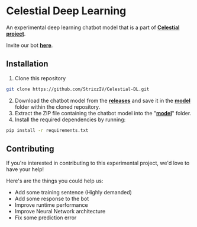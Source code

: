 # Celestial Deep Learning

An experimental deep learning chatbot model that is a part of **[Celestial project](https://github.com/StrixzIV/Celestial)**.

Invite our bot **[here](https://discord.com/api/oauth2/authorize?client_id=1076499674581708800&permissions=274877999104&scope=bot)**.

## Installation

1. Clone this repository

```sh
git clone https://github.com/StrixzIV/Celestial-DL.git
```

2. Download the chatbot model from the **[releases](https://github.com/StrixzIV/Celestial-DL/releases)** and save it in the **[model](./model/)** folder within the cloned repository.
3. Extract the ZIP file containing the chatbot model into the "**[model](./model/)**" folder.
4. Install the required dependencies by running:

```sh
pip install -r requirements.txt
```

## Contributing

If you're interested in contributing to this experimental project, we'd love to have your help!

Here's are the things you could help us:

* Add some training sentence (Highly demanded)
* Add some response to the bot
* Improve runtime performance
* Improve Neural Network architecture
* Fix some prediction error